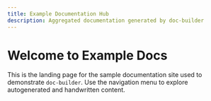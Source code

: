 ```yaml
---
title: Example Documentation Hub
description: Aggregated documentation generated by doc-builder
---
```


# Welcome to Example Docs

This is the landing page for the sample documentation site used to demonstrate
`doc-builder`. Use the navigation menu to explore autogenerated and handwritten
content.
